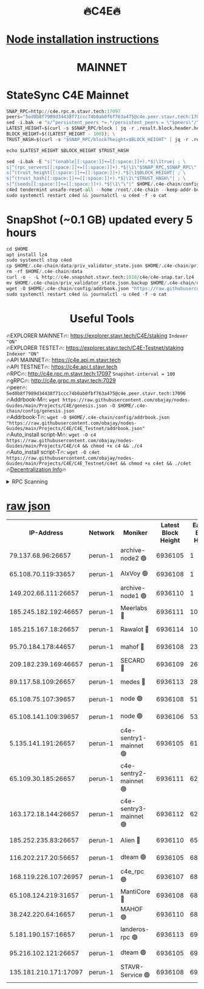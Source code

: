 <h1 align="center"> 🔥C4E🔥</h1>

[Node installation instructions](https://github.com/obajay/nodes-Guides/tree/main/Projects/C4E)
=

<h1 align="center"> MAINNET</h1>

# StateSync C4E Mainnet
```python
SNAP_RPC=http://c4e.rpc.m.stavr.tech:17097
peers="5ed0b8f7989d34438f71ccc74b0ab0fbf763a475@c4e.peer.stavr.tech:17096"
sed -i.bak -e "s/^persistent_peers *=.*/persistent_peers = \"$peers\"/" $HOME/.c4e-chain/config/config.toml
LATEST_HEIGHT=$(curl -s $SNAP_RPC/block | jq -r .result.block.header.height); \
BLOCK_HEIGHT=$((LATEST_HEIGHT - 100)); \
TRUST_HASH=$(curl -s "$SNAP_RPC/block?height=$BLOCK_HEIGHT" | jq -r .result.block_id.hash)

echo $LATEST_HEIGHT $BLOCK_HEIGHT $TRUST_HASH

sed -i.bak -E "s|^(enable[[:space:]]+=[[:space:]]+).*$|\1true| ; \
s|^(rpc_servers[[:space:]]+=[[:space:]]+).*$|\1\"$SNAP_RPC,$SNAP_RPC\"| ; \
s|^(trust_height[[:space:]]+=[[:space:]]+).*$|\1$BLOCK_HEIGHT| ; \
s|^(trust_hash[[:space:]]+=[[:space:]]+).*$|\1\"$TRUST_HASH\"| ; \
s|^(seeds[[:space:]]+=[[:space:]]+).*$|\1\"\"|" $HOME/.c4e-chain/config/config.toml
c4ed tendermint unsafe-reset-all --home /root/.c4e-chain --keep-addr-book
sudo systemctl restart c4ed && journalctl -u c4ed -f -o cat
```
# SnapShot (~0.1 GB) updated every 5 hours
```python
cd $HOME
apt install lz4
sudo systemctl stop c4ed
cp $HOME/.c4e-chain/data/priv_validator_state.json $HOME/.c4e-chain/priv_validator_state.json.backup
rm -rf $HOME/.c4e-chain/data
curl -o - -L http://c4e.snapshot.stavr.tech:1018/c4e/c4e-snap.tar.lz4 | lz4 -c -d - | tar -x -C $HOME/.c4e-chain --strip-components 2
mv $HOME/.c4e-chain/priv_validator_state.json.backup $HOME/.c4e-chain/data/priv_validator_state.json
wget -O $HOME/.c4e-chain/config/addrbook.json "https://raw.githubusercontent.com/obajay/nodes-Guides/main/Projects/C4E/addrbook.json"
sudo systemctl restart c4ed && journalctl -u c4ed -f -o cat
```
 <h1 align="center"> Useful Tools</h1>

🔥EXPLORER MAINNET🔥:  https://explorer.stavr.tech/C4E/staking            `Indexer "ON"` \
🔥EXPLORER TESTET🔥:   https://explorer.stavr.tech/C4E-Testnet/staking     `Indexer "ON"` \
🔥API MAINNET🔥:       https://c4e.api.m.stavr.tech \
🔥API TESTNET🔥:       https://c4e.api.t.stavr.tech \
🔥RPC🔥:               http://c4e.rpc.m.stavr.tech:17097                  `Snapshot-interval = 100` \
🔥gRPC🔥:              http://c4e.grpc.m.stavr.tech:7029 \
🔥peer🔥:              `5ed0b8f7989d34438f71ccc74b0ab0fbf763a475@c4e.peer.stavr.tech:17096` \
🔥Addrbook-M🔥:    ```wget https://raw.githubusercontent.com/obajay/nodes-Guides/main/Projects/C4E/genesis.json -O $HOME/.c4e-chain/config/genesis.json``` \
🔥Addrbook-T🔥:    ```wget -O $HOME/.c4e-chain/config/addrbook.json "https://raw.githubusercontent.com/obajay/nodes-Guides/main/Projects/C4E/C4E_Testnet/addrbook.json"``` \
🔥Auto_install script-M🔥: ```wget -O c4 https://raw.githubusercontent.com/obajay/nodes-Guides/main/Projects/C4E/c4 && chmod +x c4 && ./c4``` \
🔥Auto_install script-T🔥: ```wget -O c4et https://raw.githubusercontent.com/obajay/nodes-Guides/main/Projects/C4E/C4E_Testnet/c4et && chmod +x c4et && ./c4et``` \
🔥[Decentralization Info](https://github.com/obajay/StateSync-snapshots/tree/main/Projects/C4E/Decentralization)🔥




<details>
<summary>RPC Scanning</summary>

<h2 align="center"> We scan nodes in real time every 4 hours. And we provide the final result of RPC endpoints.
We cannot influence the operation of these nodes in any way. </h2>


```python
If Voting Power is higher than 0 --> then the Node is a validator of the network and may be subject to attack and be a potential threat to the chain.
```
```python
We marked such validators with a red symbol
```

</details>

[raw json](https://rpc-check.c4e.stavr.tech/c4e/rpc-c4e-result.json)
=



<table><tr><th>IP-Address</th><th>Network</th><th>Moniker</th><th>Latest Block Height</th><th>Earliest Block Height</th><th>Catching Up</th><th>Tx Index</th><th>Voting Power</th><th>Scan Time</th></tr><tr><td>79.137.68.96:26657</td><td>perun-1</td><td>archive-node2 🟢</td><td>6936105</td><td>1</td><td>False</td><td>on</td><td>0</td><td>2024-01-29T01:13:06.809717113UTC</td></tr><tr><td>65.108.70.119:33657</td><td>perun-1</td><td>AlxVoy 🟢</td><td>6936108</td><td>1</td><td>False</td><td>on</td><td>0</td><td>2024-01-29T01:13:21.371782024UTC</td></tr><tr><td>149.202.66.111:26657</td><td>perun-1</td><td>archive-node1 🟢</td><td>6936110</td><td>1</td><td>False</td><td>on</td><td>0</td><td>2024-01-29T01:13:37.429413631UTC</td></tr><tr><td>185.245.182.192:46657</td><td>perun-1</td><td>Meerlabs 🔴</td><td>6936111</td><td>1051501</td><td>False</td><td>on</td><td>527310</td><td>2024-01-29T01:13:44.948753368UTC</td></tr><tr><td>185.215.167.18:26657</td><td>perun-1</td><td>Rawalot 🔴</td><td>6936114</td><td>1090501</td><td>False</td><td>on</td><td>701423</td><td>2024-01-29T01:13:56.952888610UTC</td></tr><tr><td>95.70.184.178:44657</td><td>perun-1</td><td>mahof 🔴</td><td>6936108</td><td>2342001</td><td>False</td><td>off</td><td>1865533</td><td>2024-01-29T01:13:20.956157234UTC</td></tr><tr><td>209.182.239.169:46657</td><td>perun-1</td><td>SECARD 🔴</td><td>6936109</td><td>2616101</td><td>False</td><td>off</td><td>1136703</td><td>2024-01-29T01:13:32.625805700UTC</td></tr><tr><td>89.117.58.109:26657</td><td>perun-1</td><td>medes 🔴</td><td>6936113</td><td>2826001</td><td>False</td><td>off</td><td>1484927</td><td>2024-01-29T01:13:52.166849020UTC</td></tr><tr><td>65.108.75.107:39657</td><td>perun-1</td><td>node 🟢</td><td>6936108</td><td>5198801</td><td>False</td><td>on</td><td>0</td><td>2024-01-29T01:13:23.749356535UTC</td></tr><tr><td>65.108.141.109:39657</td><td>perun-1</td><td>node 🟢</td><td>6936106</td><td>5303301</td><td>False</td><td>on</td><td>0</td><td>2024-01-29T01:13:09.573231358UTC</td></tr><tr><td>5.135.141.191:26657</td><td>perun-1</td><td>c4e-sentry1-mainnet 🟢</td><td>6936105</td><td>6198001</td><td>False</td><td>on</td><td>0</td><td>2024-01-29T01:13:06.072877020UTC</td></tr><tr><td>65.109.30.185:26657</td><td>perun-1</td><td>c4e-sentry2-mainnet 🟢</td><td>6936111</td><td>6238301</td><td>False</td><td>on</td><td>0</td><td>2024-01-29T01:13:44.519893962UTC</td></tr><tr><td>163.172.18.144:26657</td><td>perun-1</td><td>c4e-sentry3-mainnet 🟢</td><td>6936112</td><td>6239001</td><td>False</td><td>on</td><td>0</td><td>2024-01-29T01:13:45.748112444UTC</td></tr><tr><td>185.252.235.83:26657</td><td>perun-1</td><td>Alien 🔴</td><td>6936110</td><td>6502501</td><td>False</td><td>on</td><td>1136703</td><td>2024-01-29T01:13:37.867996085UTC</td></tr><tr><td>116.202.217.20:56657</td><td>perun-1</td><td>dteam 🟢</td><td>6936105</td><td>6800901</td><td>False</td><td>on</td><td>0</td><td>2024-01-29T01:13:06.457388892UTC</td></tr><tr><td>168.119.226.107:26957</td><td>perun-1</td><td>c4e_rpc 🟢</td><td>6936107</td><td>6836107</td><td>False</td><td>on</td><td>0</td><td>2024-01-29T01:13:13.940375530UTC</td></tr><tr><td>65.108.124.219:31657</td><td>perun-1</td><td>MantiCore 🔴</td><td>6936108</td><td>6836108</td><td>False</td><td>off</td><td>193331</td><td>2024-01-29T01:13:20.497013551UTC</td></tr><tr><td>38.242.220.64:16657</td><td>perun-1</td><td>MAHOF 🟢</td><td>6936110</td><td>6885501</td><td>False</td><td>on</td><td>0</td><td>2024-01-29T01:13:35.081710463UTC</td></tr><tr><td>5.181.190.157:16657</td><td>perun-1</td><td>landeros-rpc 🟢</td><td>6936113</td><td>6922501</td><td>False</td><td>on</td><td>0</td><td>2024-01-29T01:13:56.659316128UTC</td></tr><tr><td>95.216.102.121:26657</td><td>perun-1</td><td>dteam 🟢</td><td>6936105</td><td>6929501</td><td>False</td><td>on</td><td>0</td><td>2024-01-29T01:13:07.220451987UTC</td></tr><tr><td>135.181.210.171:17097</td><td>perun-1</td><td>STAVR-Service 🟢</td><td>6936108</td><td>6934401</td><td>False</td><td>on</td><td>0</td><td>2024-01-29T01:13:24.122109665UTC</td></tr></table>
